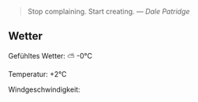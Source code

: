 > Stop complaining. Start creating.
> &mdash; <cite>Dale Patridge</cite>

## Wetter

Gefühltes Wetter: ⛅️  -0°C

Temperatur: +2°C

Windgeschwindigkeit: 